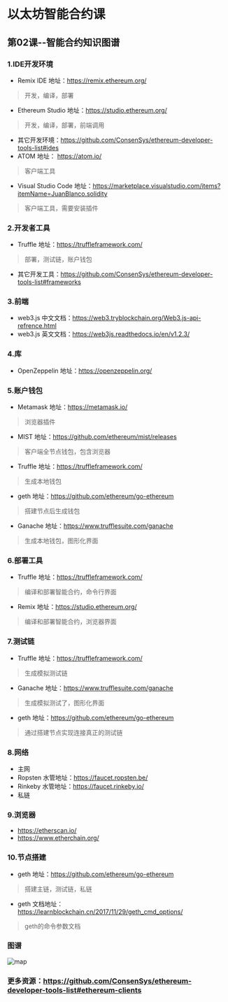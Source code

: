 # 以太坊智能合约课
## 第02课--智能合约知识图谱

### 1.IDE开发环境
- Remix IDE 地址：https://remix.ethereum.org/
>开发，编译，部署
- Ethereum Studio 地址：https://studio.ethereum.org/
>开发，编译，部署，前端调用
- 其它开发环境：https://github.com/ConsenSys/ethereum-developer-tools-list#ides
- ATOM 地址： https://atom.io/
>客户端工具
- Visual Studio Code 地址：https://marketplace.visualstudio.com/items?itemName=JuanBlanco.solidity
>客户端工具，需要安装插件

### 2.开发者工具
- Truffle 地址：https://truffleframework.com/
>部署，测试链，账户钱包
- 其它开发工具：https://github.com/ConsenSys/ethereum-developer-tools-list#frameworks

### 3.前端
- web3.js 中文文档：https://web3.tryblockchain.org/Web3.js-api-refrence.html
- web3.js 英文文档：https://web3js.readthedocs.io/en/v1.2.3/

### 4.库
- OpenZeppelin 地址：https://openzeppelin.org/

### 5.账户钱包
- Metamask 地址：https://metamask.io/
>浏览器插件
- MIST 地址：https://github.com/ethereum/mist/releases
>客户端全节点钱包，包含浏览器
- Truffle 地址：https://truffleframework.com/
>生成本地钱包
- geth 地址：https://github.com/ethereum/go-ethereum
>搭建节点后生成钱包
- Ganache 地址：https://www.trufflesuite.com/ganache
>生成本地钱包，图形化界面

### 6.部署工具
- Truffle 地址：https://truffleframework.com/
>编译和部署智能合约，命令行界面
- Remix 地址：https://studio.ethereum.org/
>编译和部署智能合约，浏览器界面

### 7.测试链
- Truffle 地址：https://truffleframework.com/
>生成模拟测试链
- Ganache 地址：https://www.trufflesuite.com/ganache
>生成模拟测试了，图形化界面
- geth 地址：https://github.com/ethereum/go-ethereum
>通过搭建节点实现连接真正的测试链

### 8.网络
- 主网
- Ropsten 水管地址：https://faucet.ropsten.be/
- Rinkeby 水管地址：https://faucet.rinkeby.io/
- 私链

### 9.浏览器
- https://etherscan.io/
- https://www.etherchain.org/

### 10.节点搭建
- geth 地址：https://github.com/ethereum/go-ethereum
>搭建主链，测试链，私链
- geth 文档地址：https://learnblockchain.cn/2017/11/29/geth_cmd_options/
>geth的命令参数文档
### 图谱
![map](https://github.com/Fankouzu/smart-contact/raw/master/Solidity%20Lesson%2002/ethereum%20map.png)
### 更多资源：https://github.com/ConsenSys/ethereum-developer-tools-list#ethereum-clients
